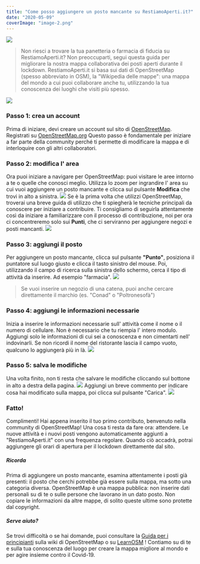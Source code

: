 ```yaml
---
title: "Come posso aggiungere un posto mancante su RestiamoAperti.it?"
date: "2020-05-09"
coverImage: "image-2.png"
---
```


![](~/assets/it/image-1.png)

> Non riesci a trovare la tua panetteria o farmacia di fiducia su RestiamoAperti.it? Non preoccuparti, segui questa guida per migliorare la nostra mappa collaborativa dei posti aperti durante il lockdown.
> RestiamoAperti.it si basa sui dati di OpenStreetMap (spesso abbreviato in OSM), la "Wikipedia delle mappe": una mappa del mondo a cui puoi collaborare anche tu, utilizzando la tua conoscenza dei luoghi che visiti più spesso.

![](~/assets/it/image-2.png)

### Passo 1: crea un account

Prima di iniziare, devi creare un account sul sito di [OpenStreetMap](https://openstreetmap.org).
Registrati su [OpenStreetMap.org](https://osm.org/user/new)
Questo passo è fondamentale per iniziare a far parte della community perché ti permette di modificare la mappa e di interloquire con gli altri collaboratori.

### Passo 2: modifica l' area

Ora puoi iniziare a navigare per OpenStreetMap: puoi visitare le aree intorno a te o quelle che conosci meglio.
Utilizza lo zoom per ingrandire l' area su cui vuoi aggiungere un posto mancante e clicca sul pulsante **Modifica** che trovi in alto a sinistra.
![](~/assets/it/image-3.png)
Se è la prima volta che utilizzi OpenStreetMap, troverai una breve guida di utilizzo che ti spiegherà le tecniche principali da conoscere per iniziare a contribuire. Ti consigliamo di seguirla attentamente così da iniziare a familiarizzare con il processo di contribuzione, noi per ora ci concentreremo solo sui **Punti**, che ci serviranno per aggiungere negozi e posti mancanti.
![](~/assets/it/image-4.png)

### Passo 3: aggiungi il posto

Per aggiungere un posto mancante, clicca sul pulsante **"Punto"**, posiziona il puntatore sul luogo giusto e clicca il tasto sinistro del mouse.
Poi, utilizzando il campo di ricerca sulla sinistra dello schermo, cerca il tipo di attività da inserire. Ad esempio "farmacia".
![](~/assets/it/image-5-0.png)

> Se vuoi inserire un negozio di una catena, puoi anche cercare direttamente il marchio (es. "Conad" o "Poltronesofà")

### Passo 4: aggiungi le informazioni necessarie

Inizia a inserire le informazioni necessarie sull' attività come il nome o il numero di cellulare.
Non è necessario che tu riempia l' intero modulo. Aggiungi solo le informazioni di cui sei a conoscenza e non cimentarti nell' indovinarli. Se non ricordi il nome del ristorante lascia il campo vuoto, qualcuno lo aggiungerà più in là.
![](~/assets/it/image-6.png)

### Passo 5: salva le modifiche

Una volta finito, non ti resta che salvare le modifiche cliccando sul bottone in alto a destra della pagina.
![](~/assets/it/image-7.png)
Aggiungi un breve commento per indicare cosa hai modificato sulla mappa, poi clicca sul pulsante "Carica".
![](~/assets/it/image-8.png)

### Fatto!

Complimenti! Hai appena inserito il tuo primo contributo, benvenuto nella community di OpenStreetMap!
Una cosa ti resta da fare ora: attendere. Le nuove attività e i nuovi posti vengono automaticamente aggiunti a "RestiamoAperti.it" con una frequenza regolare. Quando ciò accadrà, potrai aggiungere gli orari di apertura per il lockdown direttamente dal sito.

##### Ricorda

Prima di aggiungere un posto mancante, esamina attentamente i posti già presenti: il posto che cerchi potrebbe già essere sulla mappa, ma sotto una categoria diversa.
OpenStreetMap è una mappa pubblica: non inserire dati personali su di te o sulle persone che lavorano in un dato posto.
Non copiare le informazioni da altre mappe, di solito queste ultime sono protette dal copyright.

##### Serve aiuto?

Se trovi difficoltà o se hai domande, puoi consultare la [Guida per i principianti](https://wiki.openstreetmap.org/wiki/IT:Beginners%27_guide) sulla wiki di OpenStreetMap o su [LearnOSM](http://learnosm.org/it/beginner/) !
Contiamo su di te e sulla tua conoscenza del luogo per creare la mappa migliore al mondo e per agire insieme contro il Covid-19.
